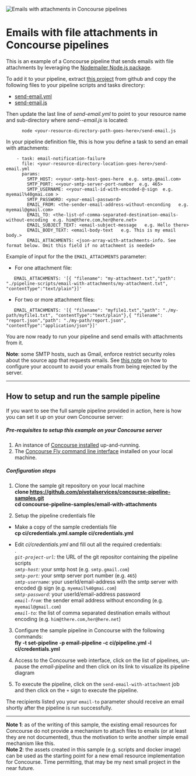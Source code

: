 ![Emails with attachments in Concourse pipelines](https://raw.githubusercontent.com/pivotalservices/concourse-pipeline-samples/master/common/images/email_with_attachment.png)

# Emails with file attachments in Concourse pipelines
This is an example of a Concourse pipeline that sends emails with file attachments by leveraging the [Nodemailer Node.js package](https://nodemailer.com/).  

To add it to your pipeline, extract [this project](https://github.com/pivotalservices/concourse-pipeline-samples/tree/master/email-with-attachments) from github and copy the following files to your pipeline scripts and tasks directory:
- [send-email.yml](https://github.com/pivotalservices/concourse-pipeline-samples/blob/master/email-with-attachments/ci/tasks/send-email.yml)
- [send-email.js](https://github.com/pivotalservices/concourse-pipeline-samples/blob/master/email-with-attachments/ci/scripts/send-email.js)

Then update the last line of *send-email.yml* to point to your resource name and sub-directory where *send--email.js* is located:  
```
      node <your-resource-directory-path-goes-here>/send-email.js     
```  

In your pipeline definition file, this is how you define a task to send an email with attachments:
```
    - task: email-notification-failure
      file: <your-resource-directory-location-goes-here>/send-email.yml
      params:
        SMTP_HOST: <<your-smtp-host-goes-here  e.g. smtp.gmail.com>
        SMTP_PORT: <<your-smtp-server-port-number  e.g. 465>
        SMTP_USERNAME: <<your-email-id-with-encoded-@-sign  e.g. myemail%40gmai.com >
        SMTP_PASSWORD: <your-email-password>
        EMAIL_FROM: <the-sender-email-address-without-enconding   e.g. myemail@gmail.com>
        EMAIL_TO: <the-list-of-comma-separated-destination-emails-without-encoding  e.g. him@there.com,her@here.net>
        EMAIL_SUBJECT_TEXT: <email-subject-message   e.g. Hello there>
        EMAIL_BODY_TEXT: <email-body-text   e.g. This is my email body.>
        EMAIL_ATTACHMENTS: <json-array-with-attachments-info. See format below. Omit this field if no attachment is needed>
```
Example of input for the the ```EMAIL_ATTACHMENTS``` parameter:  
- For one attachment file:
```
   EMAIL_ATTACHMENTS: '[{ "filename": "my-attachment.txt","path": "./pipeline-scripts/email-with-attachments/my-attachment.txt", "contentType":"text/plain"}]'
```
- For two or more attachment files:
```
   EMAIL_ATTACHMENTS: '[{ "filename": "myfile1.txt","path": "./my-path/myfile1.txt", "contentType":"text/plain"},{ "filename": "report.json","path": "./my-path/report.json", "contentType":"application/json"}]'
```


You are now ready to run your pipeline and send emails with attachments from it.


**Note**: some SMTP hosts, such as Gmail, enforce restrict security roles about the source app that requests emails. See [this note](https://nodemailer.com/using-gmail/) on how to configure your account to avoid your emails from being rejected by the server.  

---
## How to setup and run the sample pipeline
If you want to see the full sample pipeline provided in action, here is how you can set it up on your own Concourse server:

##### Pre-requisites to setup this example on your Concourse server

1. An instance of [Concourse installed](http://concourse-ci.org/installing.html) up-and-running.  
1. The [Concourse Fly command line interface](http://concourse-ci.org/fly-cli.html) installed on your local machine.

##### Configuration steps
1. Clone the sample git repository on your local machine  
     __clone https://github.com/pivotalservices/concourse-pipeline-samples.git__  
     __cd concourse-pipeline-samples/email-with-attachments__  

1. Setup the pipeline credentials file
  * Make a copy of the sample credentials file  
  __cp ci/credentials.yml.sample ci/credentials.yml__  

  * Edit _ci/credentials.yml_ and fill out all the required credentials:  
  .  
_```git-project-url```:_ the URL of the git repositor containing the pipeline scripts  
_```smtp-host```:_ your smtp host  (e.g. ```smtp.gmail.com```)  
_```smtp-port```:_ your smtp server port number  (e.g. ```465```)   
_```smtp-username```:_ your userId/email-address with the smtp server with encoded @ sign  (e.g. ```myemail%40gmai.com```)   
_```smtp-password```:_ your userId/email-address password  
_```email-from```:_ the sender email address without enconding   (e.g. ```myemail@gmail.com```)  
_```email-to```:_ the list of comma separated destination emails without encoding  (e.g. ```him@there.com,her@here.net```)   

3. Configure the sample pipeline in Concourse with the following commands:  
   __fly -t <your-concourse-alias> set-pipeline -p email-pipeline -c ci/pipeline.yml -l ci/credentials.yml__  

4. Access to the Concourse web interface, click on the list of pipelines, un-pause the _email-pipeline_ and then click on its link to visualize its pipeline diagram
5. To execute the pipeline, click on the ```send-email-with-attachment``` job and then click on the ```+``` sign to execute the pipeline.

The recipients listed you your ```email-to``` parameter should receive an email shortly after the pipeline is run successfully.

--------------
**Note 1**: as of the writing of this sample, the existing email resources for Concourse do not provide a mechanism to attach files to emails (or at least they are not documented), thus the motivation to write another simple email mechanism like this.  
**Note 2**: the assets created in this sample (e.g. scripts and docker image) can be used as the starting point for a new email resource implementation for Concourse. Time permitting, that may be my next small project in the near future.
